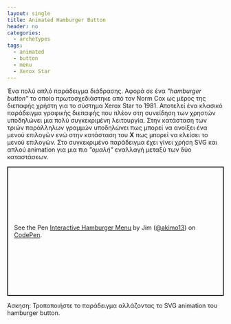```yaml
---
layout: single
title: Animated Hamburger Button
header: no
categories:
  - archetypes
tags:
  - animated
  - button
  - menu
  - Xerox Star
---
```


Ένα πολύ απλό παράδειγμα διάδρασης. Αφορά σε ένα *"hamburger button"* το οποίο πρωτοσχεδιάστηκε από τον Norm Cox ως μέρος της διεπαφής χρήστη για το σύστημα Xerox Star το 1981.
Αποτελεί ένα κλασικό παράδειγμα γραφικής διεπαφής που πλέον στη συνείδηση των χρηστών υποδηλώνει μια πολύ συγκεκριμένη λειτουργία. Στην κατάσταση των τριών παράλληλων γραμμών
υποδηλώνει πως μπορεί να ανοίξει ένα μενού επιλογών ενώ στην κατάσταση του **Χ** πως μπορεί να κλείσει το μενού επιλογών. Στο συγκεκριμένο παράδειγμα έχει γίνει χρήση SVG και απλού
animation για μια πιο *"ομαλή"* εναλλαγή μεταξύ των δύο καταστάσεων.

<p class="codepen" data-height="300" data-default-tab="html,result" data-slug-hash="JjBobRr" data-editable="true" data-user="akimo13" style="height: 300px; box-sizing: border-box; display: flex; align-items: center; justify-content: center; border: 2px solid; margin: 1em 0; padding: 1em;">
  <span>See the Pen <a href="https://codepen.io/akimo13/pen/JjBobRr">
  Interactive Hamburger Menu</a> by Jim (<a href="https://codepen.io/akimo13">@akimo13</a>)
  on <a href="https://codepen.io">CodePen</a>.</span>
</p>
<script async src="https://cpwebassets.codepen.io/assets/embed/ei.js"></script>

Άσκηση: Τροποποιήστε το παράδειγμα αλλάζοντας το SVG animation του hamburger button.
